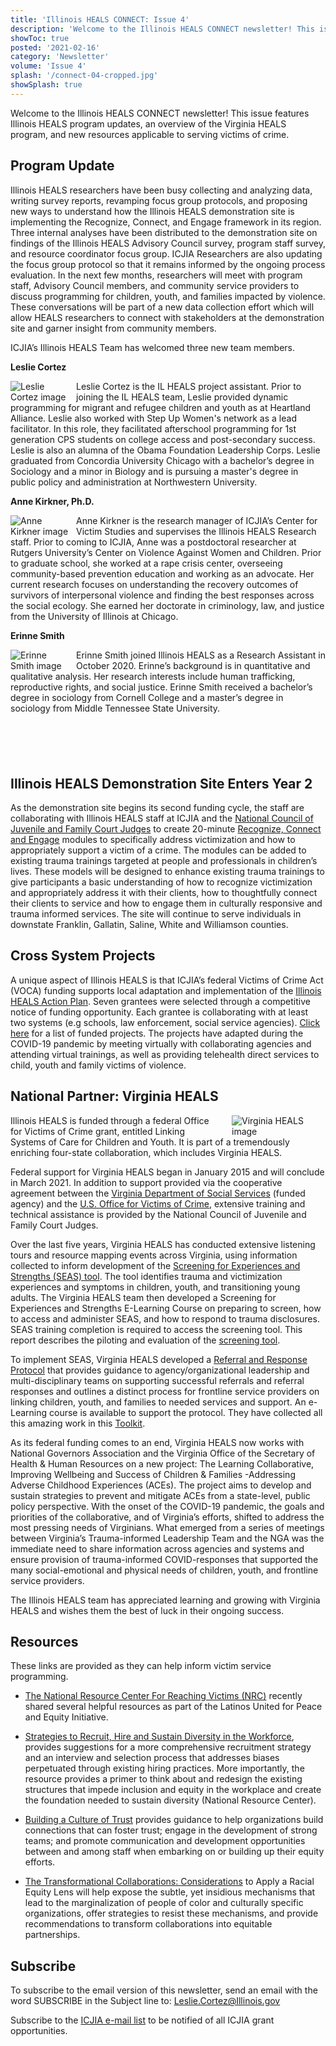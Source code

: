 ```yaml
---
title: 'Illinois HEALS CONNECT: Issue 4'
description: 'Welcome to the Illinois HEALS CONNECT newsletter! This issue features Illinois HEALS program updates, an overview of the Virginia HEALS program, and new resources applicable to serving victims of crime.'
showToc: true
posted: '2021-02-16'
category: 'Newsletter'
volume: 'Issue 4'
splash: '/connect-04-cropped.jpg'
showSplash: true
---
```


Welcome to the Illinois HEALS CONNECT newsletter! This issue features Illinois HEALS program updates, an overview of the Virginia HEALS program, and new resources applicable to serving victims of crime.

## Program Update

Illinois HEALS researchers have been busy collecting and analyzing data, writing survey reports, revamping focus group protocols, and proposing new ways to understand how the Illinois HEALS demonstration site is implementing the Recognize, Connect, and Engage framework in its region. Three internal analyses have been distributed to the demonstration site on findings of the Illinois HEALS Advisory Council survey, program staff survey, and resource coordinator focus group. ICJIA Researchers are also updating the focus group protocol so that it remains informed by the ongoing process evaluation. In the next few months, researchers will meet with program staff, Advisory Council members, and community service providers to discuss programming for children, youth, and families impacted by violence. These conversations will be part of a new data collection effort which will allow HEALS researchers to connect with stakeholders at the demonstration site and garner insight from community members.

ICJIA’s Illinois HEALS Team has welcomed three new team members.

**Leslie Cortez**

<img src="/cortez.png" alt="Leslie Cortez image" style="float: left; max-width: 95px; padding-right: 10px;"/>

<p>Leslie Cortez is the IL HEALS project assistant. Prior to joining the IL HEALS team, Leslie provided dynamic programming for migrant and refugee children and youth as at Heartland Alliance. Leslie also worked with Step Up Women's network as a lead facilitator. In this role, they facilitated afterschool programming for 1st generation CPS students on college access and post-secondary success. Leslie is also an alumna of the Obama Foundation Leadership Corps. Leslie graduated from Concordia University Chicago with a bachelor’s degree in Sociology and a minor in Biology and is pursuing a master's degree in public policy and administration at Northwestern University.
</p>

**Anne Kirkner, Ph.D.**

<img src="/kirkner.png" alt="Anne Kirkner image" style="float: left; max-width: 95px; padding-right: 10px;"/>

Anne Kirkner is the research manager of ICJIA’s Center for Victim Studies and supervises the Illinois HEALS Research staff. Prior to coming to ICJIA, Anne was a postdoctoral researcher at Rutgers University’s Center on Violence Against Women and Children. Prior to graduate school, she worked at a rape crisis center, overseeing community-based prevention education and working as an advocate. Her current research focuses on understanding the recovery outcomes of survivors of interpersonal violence and finding the best responses across the social ecology. She earned her doctorate in criminology, law, and justice from the University of Illinois at Chicago.

**Erinne Smith**

<img src="/smith.png" alt="Erinne Smith image" style="float: left; max-width: 95px; padding-right: 10px;"/>

Erinne Smith joined Illinois HEALS as a Research Assistant in October 2020. Erinne’s background is in quantitative and qualitative analysis. Her research interests include human trafficking, reproductive rights, and social justice. Erinne Smith received a bachelor’s degree in sociology from Cornell College and a master’s degree in sociology from Middle Tennessee State University.

<div style="margin-top: 100px"></div>

## Illinois HEALS Demonstration Site Enters Year 2

As the demonstration site begins its second funding cycle, the staff are collaborating with Illinois HEALS staff at ICJIA and the [National Council of Juvenile and Family Court Judges](https://www.linkingsystemsofcare.org/) to create 20-minute [Recognize, Connect and Engage](https://icjia.illinois.gov/researchhub/articles/illinois-helping-everyone-access-linked-systems-action-plan#a-relational-approach-to-linkages) modules to specifically address victimization and how to appropriately support a victim of a crime. The modules can be added to existing trauma trainings targeted at people and professionals in children’s lives. These models will be designed to enhance existing trauma trainings to give participants a basic understanding of how to recognize victimization and appropriately address it with their clients, how to thoughtfully connect their clients to service and how to engage them in culturally responsive and trauma informed services. The site will continue to serve individuals in downstate Franklin, Gallatin, Saline, White and Williamson counties.

## Cross System Projects

A unique aspect of Illinois HEALS is that ICJIA’s federal Victims of Crime Act (VOCA) funding supports local adaptation and implementation of the [Illinois HEALS Action Plan](https://icjia.illinois.gov/researchhub/articles/illinois-helping-everyone-access-linked-systems-action-plan). Seven grantees were selected through a competitive notice of funding opportunity. Each grantee is collaborating with at least two systems (e.g schools, law enforcement, social service agencies). [Click here](https://ilheals.com/publications/issue-02-heals-connect/) for a list of funded projects. The projects have adapted during the COVID-19 pandemic by meeting virtually with collaborating agencies and attending virtual trainings, as well as providing telehealth direct services to child, youth and family victims of violence.

## National Partner: Virginia HEALS

<img src="/virginia.png" alt="Virginia HEALS image" style="float: right; max-width: 150px; padding-left: 15px;"/>

Illinois HEALS is funded through a federal Office for Victims of Crime grant, entitled Linking Systems of Care for Children and Youth. It is part of a tremendously enriching four-state collaboration, which includes Virginia HEALS.

Federal support for Virginia HEALS began in January 2015 and will conclude in March 2021. In addition to support provided via the cooperative agreement between the [Virginia Department of Social Services](https://www.dss.virginia.gov/) (funded agency) and the [U.S. Office for Victims of Crime](https://ovc.ojp.gov/about), extensive training and technical assistance is provided by the National Council of Juvenile and Family Court Judges.

Over the last five years, Virginia HEALS has conducted extensive listening tours and resource mapping events across Virginia, using information collected to inform development of the [Screening for Experiences and Strengths (SEAS) tool](https://www.dss.virginia.gov/division/famserv/training/vahe1003/story_html5.html). The tool identifies trauma and victimization experiences and symptoms in children, youth, and transitioning young adults. The Virginia HEALS team then developed a Screening for Experiences and Strengths E-Learning Course on preparing to screen, how to access and administer SEAS, and how to respond to trauma disclosures. SEAS training completion is required to access the screening tool. This report describes the piloting and evaluation of the [screening tool](https://virginiaheals.com/wp-content/uploads/2020/07/The-Virginia-Victimization-Screen-Pilot-and-Evaluation-Report.pdf).

To implement SEAS, Virginia HEALS developed a [Referral and Response Protocol](https://documentcloud.adobe.com/link/review?uri=urn:aaid:scds:US:8fd822bc-ed8b-4289-bcb5-62617dd8734f) that provides guidance to agency/organizational leadership and multi-disciplinary teams on supporting successful referrals and referral responses and outlines a distinct process for frontline service providers on linking children, youth, and families to needed services and support. An e-Learning course is available to support the protocol. They have collected all this amazing work in this [Toolkit](https://virginiaheals.com/toolkit/).

As its federal funding comes to an end, Virginia HEALS now works with National Governors Association and the Virginia Office of the Secretary of Health & Human Resources on a new project: The Learning Collaborative, Improving Wellbeing and Success of Children & Families -Addressing Adverse Childhood Experiences (ACEs). The project aims to develop and sustain strategies to prevent and mitigate ACEs from a state-level, public policy perspective. With the onset of the COVID-19 pandemic, the goals and priorities of the collaborative, and of Virginia’s efforts, shifted to address the most pressing needs of Virginians. What emerged from a series of meetings between Virginia’s Trauma-informed Leadership Team and the NGA was the immediate need to share information across agencies and systems and ensure provision of trauma-informed COVID-responses that supported the many social-emotional and physical needs of children, youth, and frontline service providers.

The Illinois HEALS team has appreciated learning and growing with Virginia HEALS and wishes them the best of luck in their ongoing success.

## Resources

These links are provided as they can help inform victim service programming.

- [The National Resource Center For Reaching Victims (NRC)](https://reachingvictims.org/) recently shared several helpful resources as part of the Latinos United for Peace and Equity Initiative.

- [Strategies to Recruit, Hire and Sustain Diversity in the Workforce](https://reachingvictims.org/resource/strategies-to-recruit-hire-and-sustain-diversity-in-the-workplace/), provides suggestions for a more comprehensive recruitment strategy and an interview and selection process that addresses biases perpetuated through existing hiring practices. More importantly, the resource provides a primer to think about and redesign the existing structures that impede inclusion and equity in the workplace and create the foundation needed to sustain diversity (National Resource Center).

- [Building a Culture of Trust](https://reachingvictims.org/resource/building-a-culture-of-trust/) provides guidance to help organizations build connections that can foster trust; engage in the development of strong teams; and promote communication and development opportunities between and among staff when embarking on or building up their equity efforts.

- [The Transformational Collaborations: Considerations](https://reachingvictims.org/resource/transformational-collaborations-considerations-to-apply-a-racial-equity-lens/) to Apply a Racial Equity Lens will help expose the subtle, yet insidious mechanisms that lead to the marginalization of people of color and culturally specific organizations, offer strategies to resist these mechanisms, and provide recommendations to transform collaborations into equitable partnerships.

## Subscribe

To subscribe to the email version of this newsletter, send an email with the word SUBSCRIBE in the Subject line to: Leslie.Cortez@Illinois.gov

Subscribe to the [ICJIA e-mail list](https://visitor.r20.constantcontact.com/manage/optin?v=001MqUcqqvjwLCJXlLMSWbTe3zHHmEQgFeBuHvBcJWTbwgrxFbDSGx4HSUPpI6DJWMUPgbljtLxffqIcGFTgCnr-auak88ybvRxpoJlTMGPtZs%3D) to be notified of all ICJIA grant opportunities.

